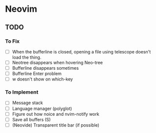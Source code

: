 # Neovim

## TODO

### To Fix

- [ ] When the bufferline is closed, opening a file using telescope doesn't load the thing.
- [ ] Neotree disappears when hovering Neo-tree
- [ ] Bufferline disappears sometimes
- [ ] Bufferline Enter problem
- [ ] <Space>w doesn't show on which-key

### To Implement

- [ ] Message stack
- [ ] Language manager (polyglot)
- [ ] Figure out how noice and nvim-notify work
- [ ] Save all buffers (<Enter>S)
- [ ] (Neovide) Transparent title bar (if possible)
